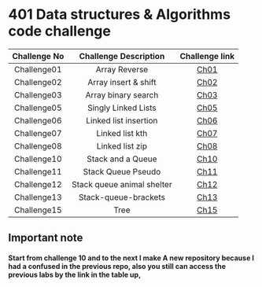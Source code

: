 # 401 Data structures & Algorithms code challenge

| Challenge No |   Challenge Description    |                                                       Challenge link                                                       |
|:------------:|:--------------------------:|:--------------------------------------------------------------------------------------------------------------------------:|
| Challenge01  |       Array Reverse        |         [Ch01](https://github.com/ghanemgit/data-structures-and-algorithms/tree/array-reverse/Challenge01#readme)          |
| Challenge02  |    Array insert & shift    |     [Ch02](https://github.com/ghanemgit/data-structures-and-algorithms/blob/array-insert-shift/Challenge02/README.md)      |
| Challenge03  |    Array binary search     |       [Ch03](https://github.com/ghanemgit/data-structures-and-algorithms/blob/linked-list-zip/Challenge03/README.md)       |
| Challenge05  |    Singly Linked Lists     |          [Ch05](https://github.com/ghanemgit/data-structures-and-algorithms/blob/main/Challenge05/README_Ch05.md)          |
| Challenge06  |   Linked list insertion    | [Ch06](https://github.com/ghanemgit/data-structures-and-algorithms/blob/linked-list-insertions/Challenge05/README_Ch06.md) |
| Challenge07  |      Linked list kth       |    [Ch07](https://github.com/ghanemgit/data-structures-and-algorithms/blob/linked-list-kth/Challenge05/README_Ch07.md)     |
| Challenge08  |      Linked list zip       |    [Ch08](https://github.com/ghanemgit/data-structures-and-algorithms/blob/linked-list-zip/Challenge05/README_Ch08.md)     |
| Challenge10  |     Stack and a Queue      |                                                 [Ch10](app/README_Ch10.md)                                                 |
| Challenge11  |     Stack Queue Pseudo     |                                                 [Ch11](app/README_Ch11.md)                                                 |
| Challenge12  | Stack queue animal shelter |                                                 [Ch12](app/README_Ch12.md)                                                 |
| Challenge13  |    Stack-queue-brackets    |                                                 [Ch13](app/README_Ch13.md)                                                 |
|  Challenge15  |            Tree            |                                                 [Ch15](app/README_Ch15.md)                                                 |

## Important note

#### Start from challenge 10 and to the next I make A new repository because I had a confused in the previous repo, also you still can access the previous labs by the link in the table up,